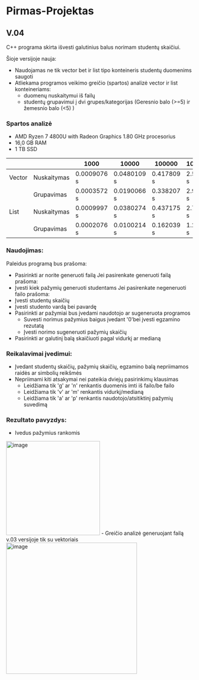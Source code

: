 # Pirmas-Projektas
## V.04
C++ programa skirta išvesti galutinius balus norimam studentų skaičiui.

Šioje versijoje nauja: 
- Naudojamas ne tik vector bet ir list tipo konteineris studentų duomenims saugoti
- Atliekama programos veikimo greičio (spartos) analizė vector ir list konteineriams:
    - duomenų nuskaitymui iš failų
    - studentų grupavimui į dvi grupes/kategorijas (Geresnio balo (>=5) ir žemesnio balo (<5) )

### Spartos analizė
- AMD Ryzen 7 4800U with Radeon Graphics 1.80 GHz procesorius
- 16,0 GB RAM
- 1 TB SSD

|        |             | 1000        | 10000       | 100000      | 1000000    | 10000000  |
|--------|-------------|-------------|-------------|-------------|------------|-----------|
| Vector | Nuskaitymas | 0.0009076 s | 0.0480109 s | 0.417809 s  | 2.51257 s  | 22.9082 s |
|        | Grupavimas  | 0.0003572 s | 0.0190066 s | 0.338207 s  | 2.97468 s  | 32.4886 s |
| List   | Nuskaitymas | 0.0009997 s | 0.0380274 s | 0.437175 s  | 2.74462 s  | 23.7884 s |
|        | Grupavimas  | 0.0002076 s | 0.0100214 s | 0.162039 s  | 1.24929 s  | 12.3308 s |

### Naudojimas:
Paleidus programą bus prašoma:
- Pasirinkti ar norite generuoti failą
Jei pasirenkate generuoti failą prašoma:
- Įvesti kiek pažymių generuoti studentams
Jei pasirenkate negeneruoti failo prašoma:
- Įvesti studentų skaičių 
- Įvesti studento vardą bei pavardę
- Pasirinkti ar pažymiai bus įvedami naudotojo ar sugeneruota programos
    - Suvesti norimus pažymius baigus įvedant '0'bei įvesti egzamino rezutatą
    - Įvesti norimo sugeneruoti pažymių skaičių
- Pasirinkti ar galutinį balą skaičiuoti pagal vidurkį ar medianą

### Reikalavimai įvedimui:
- Įvedant studentų skaičių, pažymių skaičių, egzamino balą nepriimamos raidės ar simbolių reikšmės
- Nepriimami kiti atsakymai nei pateikia dviejų pasirinkimų klausimas 
    - Leidžiama tik 'g' ar 'n' renkantis duomenis imti iš failo/be failo
    - Leidžiama tik 'v' ar 'm' renkantis vidurkį/medianą
    - Leidžiama tik 'a' ar 'p' renkantis naudotojo/atsitiktinį pažymių suvedimą

### Rezultato pavyzdys:
- Ivedus pažymius rankomis
<img width="253" alt="image" src="https://user-images.githubusercontent.com/113300842/195715872-0b732e41-bbe9-495c-9c1b-ef1e6eda8270.png">
- Greičio analizė generuojant failą v.03 versijoje tik su vektoriais
<img width="353" alt="image" src="https://user-images.githubusercontent.com/113300842/195781990-b280cf2b-9496-40f9-a0a5-23003cd3f300.png">









